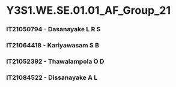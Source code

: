 # Y3S1.WE.SE.01.01_AF_Group_21
### IT21050794 - Dasanayake L R S
### IT21064418 - Kariyawasam S B
### IT21052392 - Thawalampola O D 
### IT21084522 - Dissanayake A L